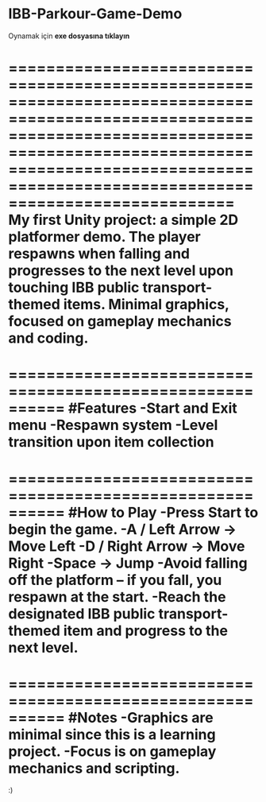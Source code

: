 # IBB-Parkour-Game-Demo

Oynamak için **exe dosyasına tıklayın**  

========================================================================================================================================================================================================================================
My first Unity project: a simple 2D platformer demo. The player respawns when falling and progresses to the next level upon touching IBB public transport-themed items. Minimal graphics, focused on gameplay mechanics and coding.
========================================================================================================================================================================================================================================

==========================================================
#Features
-Start and Exit menu
-Respawn system
-Level transition upon item collection
==========================================================

==========================================================
#How to Play
-Press Start to begin the game.
-A / Left Arrow → Move Left
-D / Right Arrow → Move Right
-Space → Jump
-Avoid falling off the platform – if you fall, you respawn at the start.
-Reach the designated IBB public transport-themed item and progress to the next level.
==========================================================

==========================================================
#Notes
-Graphics are minimal since this is a learning project.
-Focus is on gameplay mechanics and scripting.
==========================================================
:)
